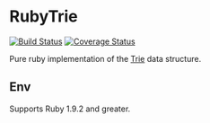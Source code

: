 # RubyTrie
[![Build Status](https://travis-ci.org/jkeam/ruby_trie.svg?branch=master)](https://travis-ci.org/jkeam/ruby_trie)
[![Coverage Status](https://coveralls.io/repos/jkeam/ruby_trie/badge.svg?branch=master)](https://coveralls.io/r/jkeam/ruby_trie?branch=master)

Pure ruby implementation of the [Trie](http://en.wikipedia.org/wiki/Trie) data structure.

## Env
Supports Ruby 1.9.2 and greater.
